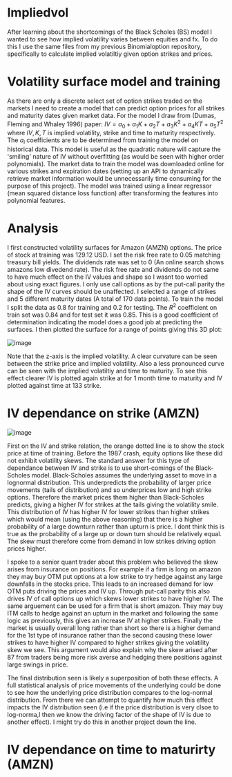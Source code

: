 # Impliedvol
After learning about the shortcomings of the Black Scholes (BS) model I wanted to see how implied volatility varies between equities and fx. To do this I use the same files from my previous Binomialoption repository, specifically to calculate implied volatiltiy given option strikes and prices.
# Volatility surface model and training
As there are only a discrete select set of option strikes traded on the markets I need to create a model that can predict option prices for all strikes and maturity dates given market data. For the model I draw from (Dumas, Fleming and Whaley 1996) paper: $IV=a_0+a_1K+a_2T+a_3K^2+a_4KT+a_5T^2$ where $IV,K,T$ is implied volatility, strike and time to maturity respectively. The $a_i$ coefficients are to be determined from training the model on historical data. This model is useful as the quadratic nature will capture the 'smiling' nature of IV without overfitting (as would be seen with higher order polynomials). The market data to train the model was downloaded online for various strikes and expiration dates (setting up an API to dynamically retrieve market information would be unnecessarily time consuming for the purpose of this project). The model was trained using a linear regressor (mean squared distance loss function) after transforming the features into polynomial features. 
# Analysis
I first constructed volatility surfaces for Amazon (AMZN) options. The price of stock at training was 129.12 USD. I set the risk free rate to 0.05 matching treasury bill yields. The dividends rate was set to 0 (An online search shows amazons low divedend rate). The risk free rate and dividends do not same to have much effect on the IV values and shape so I wasnt too worried about using exact figures. I only use call options as by the put-call parity the shape of the IV curves should be unaffected. I selected a range of strikes and 5 different maturity dates (A total of 170 data points). To train the model I split the data as 0.8 for training and 0.2 for testing. The $R^2$ coefficient on train set was 0.84 and for test set it was $0.85$. This is a good coefficient of determination indicating the model does a good job at predicting the surfaces. I then plotted the surface for a range of points giving this 3D plot:

![image](https://github.com/adi587/Volatilitysurfaces/assets/63116085/f50a8a06-c947-47de-bfcc-ee51b1fff6df)

Note that the z-axis is the implied volatility. A clear curvature can be seen between the strike price and implied volatility. Also a less pronounced curve can be seen with the implied volatiltiy and time to maturity. To see this effect clearer IV is plotted again strike at for 1 month time to maturity and IV plotted against time at 133 strike.

# IV dependance on strike (AMZN)

![image](https://github.com/adi587/Volatilitysurfaces/assets/63116085/1816e2d5-a987-418e-8acb-bb65cf54cce3)

First on the IV and strike relation, the orange dotted line is to show the stock price at time of training. Before the 1987 crash, equity options like these did not exhibit volatility skews. The standard answer for this type of dependance between IV and strike is to use short-comings of the Black-Scholes model. Black-Scholes assumes the underlying asset to move in a lognormal distribution. This underpredicts the probability of larger price movements (tails of distribution) and so underprices low and high strike options. Therefore the market prices them higher than Black-Scholes predicts, giving a higher IV for strikes at the tails giving the volatility smile. This distribution of IV has higher IV for lower strikes than higher strikes which would mean (using the above reasoning) that there is a higher probability of a large downturn rather than upturn is price. I dont think this is true as the probability of a large up or down turn should be relatively equal. The skew must therefore come from demand in low strikes driving option prices higher. 

I spoke to a senior quant trader about this problem who believed the skew arises from insurance on positions. For example if a firm is long on amazon they may buy OTM put options at a low strike to try hedge against any large downfalls in the stocks price. This leads to an increased demand for low OTM puts driving the prices and IV up. Through put-call parity this also drives IV of call options up which skews lower strikes to have higher IV. The same arguement can be used for a firm that is short amazon. They may buy ITM calls to hedge against an upturn in the market and following the same logic as previously, this gives an increase IV at higher strikes. Finally the market is usually overall long rather than short so there is a higher demand for the 1st type of insurance rather than the second causing these lower strikes to have higher IV compared to higher strikes giving the volatility skew we see. This argument would also explain why the skew arised after 87 from traders being more risk averse and hedging there positions against large swings in price. 

The final distribution seen is likely a superposition of both these effects. A full statistical analysis of price movements of the underlying could be done to see how the underlying price distribution compares to the log-normal distribution. From there we can attempt to quantify how much this effect impacts the IV distribution seen (i.e if the price distribution is very clsoe to log-norma,l then we know the driving factor of the shape of IV is due to another effect). I might try do this in another project down the line. 

# IV dependance on time to maturirty (AMZN)
